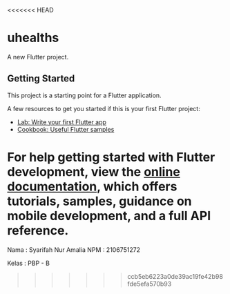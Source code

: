 <<<<<<< HEAD
# uhealths

A new Flutter project.

## Getting Started

This project is a starting point for a Flutter application.

A few resources to get you started if this is your first Flutter project:

- [Lab: Write your first Flutter app](https://docs.flutter.dev/get-started/codelab)
- [Cookbook: Useful Flutter samples](https://docs.flutter.dev/cookbook)

For help getting started with Flutter development, view the
[online documentation](https://docs.flutter.dev/), which offers tutorials,
samples, guidance on mobile development, and a full API reference.
=======
Nama : Syarifah Nur Amalia
NPM : 2106751272


Kelas : PBP - B
>>>>>>> ccb5eb6223a0de39ac19fe42b98fde5efa570b93
